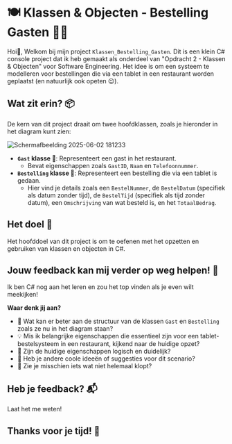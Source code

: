 # 🍽️ Klassen & Objecten - Bestelling Gasten 🧑‍💻

Hoi👋, Welkom bij mijn project `Klassen_Bestelling_Gasten`.
Dit is een klein C# console project dat ik heb gemaakt als onderdeel van "Opdracht 2 - Klassen & Objecten" voor Software Engineering. Het idee is om een systeem te modelleren voor bestellingen die via een tablet in een restaurant worden geplaatst (en natuurlijk ook opeten 😉).

## Wat zit erin? 📦

De kern van dit project draait om twee hoofdklassen, zoals je hieronder in het diagram kunt zien:

![Schermafbeelding 2025-06-02 181233](https://github.com/user-attachments/assets/ed1ae71a-cf19-4ee6-a81f-19a839898c4a)

* **`Gast` klasse 🧍**: Representeert een gast in het restaurant.
    * Bevat eigenschappen zoals `GastID`, `Naam` en `Telefoonnummer`.
* **`Bestelling` klasse 📝**: Representeert een bestelling die via een tablet is gedaan.
    * Hier vind je details zoals een `BestelNummer`, de `BestelDatum` (specifiek als datum zonder tijd), de `BestelTijd` (specifiek als tijd zonder datum), een `Omschrijving` van wat besteld is, en het `TotaalBedrag`.

## Het doel 🎯

Het hoofddoel van dit project is om te oefenen met het opzetten en gebruiken van klassen en objecten in C#.

## Jouw feedback kan mij verder op weg helpen! 🌟

Ik ben C# nog aan het leren en zou het top vinden als je even wilt meekijken!

**Waar denk jij aan?**
* 🤔 Wat kan er beter aan de structuur van de klassen `Gast` en `Bestelling` zoals ze nu in het diagram staan?
* 💡 Mis ik belangrijke eigenschappen die essentieel zijn voor een tablet-bestelsysteem in een restaurant, kijkend naar de huidige opzet?
* 🧐 Zijn de huidige eigenschappen logisch en duidelijk?
* 🚀 Heb je andere coole ideeën of suggesties voor dit scenario?
* 🐛 Zie je misschien iets wat niet helemaal klopt?

## Heb je feedback? 📬

Laat het me weten!

## Thanks voor je tijd! 🙏
